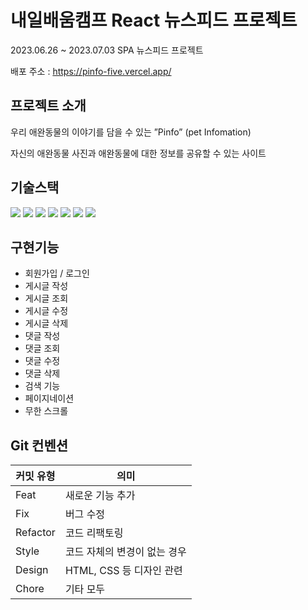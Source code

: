 # 내일배움캠프 React 뉴스피드 프로젝트
2023.06.26 ~ 2023.07.03 SPA 뉴스피드 프로젝트

배포 주소 : https://pinfo-five.vercel.app/

## 프로젝트 소개
우리 애완동물의 이야기를 담을 수 있는 ”Pinfo” (pet Infomation)

자신의 애완동물 사진과 애완동물에 대한 정보를 공유할 수 있는 사이트
## 기술스택
<div align=left>
  <img src="https://img.shields.io/badge/html5-E34F26?style=for-the-badge&logo=html5&logoColor=white"> 
  <img src="https://img.shields.io/badge/css-1572B6?style=for-the-badge&logo=css3&logoColor=white"> 
  <img src="https://img.shields.io/badge/javascript-F7DF1E?style=for-the-badge&logo=javascript&logoColor=black">
  <img src="https://img.shields.io/badge/react-61DAFB?style=for-the-badge&logo=react&logoColor=black"> 
  <img src="https://img.shields.io/badge/github-181717?style=for-the-badge&logo=github&logoColor=white">
  <img src="https://img.shields.io/badge/firebase-FFCA28?style=for-the-badge&logo=firebase&logoColor=white">
  <img src="https://img.shields.io/badge/fontawesome-339AF0?style=for-the-badge&logo=fontawesome&logoColor=white">
</div>

## 구현기능
- 회원가입 / 로그인
- 게시글 작성
- 게시글 조회
- 게시글 수정
- 게시글 삭제
- 댓글 작성
- 댓글 조회
- 댓글 수정
- 댓글 삭제
- 검색 기능
- 페이지네이션
- 무한 스크롤

## Git 컨벤션

| 커밋 유형 | 의미                         |
| --------- | ---------------------------- |
| Feat      | 새로운 기능 추가             |
| Fix       | 버그 수정                    |
| Refactor  | 코드 리팩토링                |
| Style     | 코드 자체의 변경이 없는 경우 |
| Design    | HTML, CSS 등 디자인 관련     |
| Chore     | 기타 모두                    |

